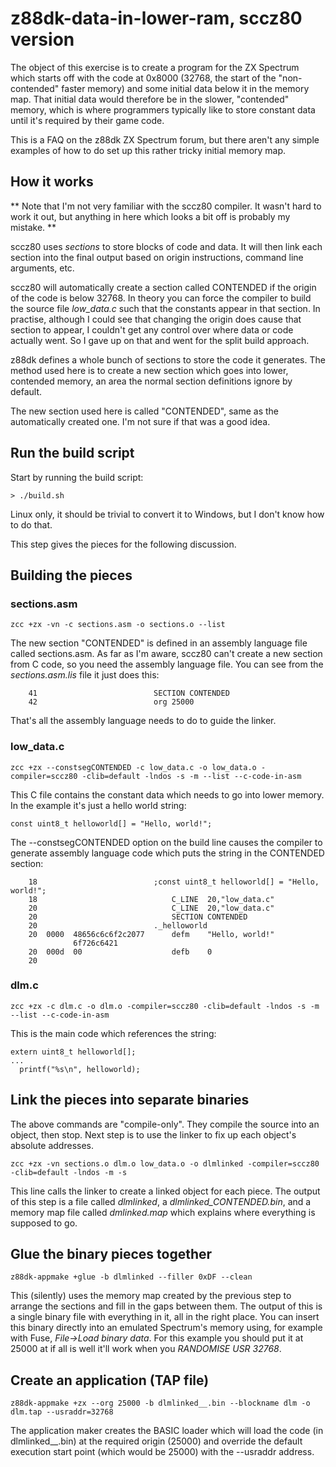 # z88dk-data-in-lower-ram, sccz80 version

The object of this exercise is to create a program for the ZX Spectrum
which starts off with the code at 0x8000 (32768, the start of the
"non-contended" faster memory) and some initial data below it in the
memory map. That initial data would therefore be in the slower,
"contended" memory, which is where programmers typically like to store
constant data until it's required by their game code.

This is a FAQ on the z88dk ZX Spectrum forum, but there aren't any
simple examples of how to do set up this rather tricky initial memory
map.

## How it works

** Note that I'm not very familiar with the sccz80 compiler. It wasn't hard
to work it out, but anything in here which looks a bit off is probably my
mistake. **

sccz80 uses _sections_ to store blocks of code and data. It will then link
each section into the final output based on origin instructions, command
line arguments, etc.

sccz80 will automatically create a section called CONTENDED if the origin
of the code is below 32768. In theory you can force the compiler to build
the source file _low_data.c_ such that the constants appear in that section.
In practise, although I could see that changing the origin does cause that section to
appear, I couldn't get any control over where data or code actually went.
So I gave up on that and went for the split build approach.

z88dk defines a whole bunch of sections to store the code it generates.
The method used here is to create a new section which goes into lower,
contended memory, an area the normal section definitions ignore by
default.

The new section used here is called "CONTENDED", same as the automatically
created one. I'm not sure if that was a good idea.

## Run the build script

Start by running the build script:

```
> ./build.sh
```

Linux only, it should be trivial to convert it to Windows, but I don't
know how to do that.

This step gives the pieces for the following discussion.

## Building the pieces

### sections.asm

```
zcc +zx -vn -c sections.asm -o sections.o --list
```

The new section "CONTENDED" is defined in an assembly language file called
sections.asm. As far as I'm aware, sccz80 can't create a new section from
C code, so you need the assembly language file. You can see from the
_sections.asm.lis_ file it just does this:

```
    41                          SECTION CONTENDED
    42                          org 25000
```

That's all the assembly language needs to do to guide the linker.

### low_data.c

```
zcc +zx --constsegCONTENDED -c low_data.c -o low_data.o -compiler=sccz80 -clib=default -lndos -s -m --list --c-code-in-asm
```

This C file contains the constant data which needs to go into lower
memory. In the example it's just a hello world string:

```
const uint8_t helloworld[] = "Hello, world!";
```

The --constsegCONTENDED option on the build line causes the compiler to
generate assembly language code which puts the string in the CONTENDED section:

```
    18                          ;const uint8_t helloworld[] = "Hello, world!";
    18                          	C_LINE	20,"low_data.c"
    20                          	C_LINE	20,"low_data.c"
    20                          	SECTION	CONTENDED
    20                          ._helloworld
    20  0000  48656c6c6f2c2077  	defm	"Hello, world!"
              6f726c6421        
    20  000d  00                	defb	0
    20                          
```

### dlm.c

```
zcc +zx -c dlm.c -o dlm.o -compiler=sccz80 -clib=default -lndos -s -m --list --c-code-in-asm
```

This is the main code which references the string:

```
extern uint8_t helloworld[];
...
  printf("%s\n", helloworld);
```

## Link the pieces into separate binaries

The above commands are "compile-only". They compile the source into an
object, then stop. Next step is to use the linker to fix up each object's
absolute addresses.

```
zcc +zx -vn sections.o dlm.o low_data.o -o dlmlinked -compiler=sccz80 -clib=default -lndos -m -s
```

This line calls the linker to create a linked object for each piece. The output
of this step is a file called _dlmlinked_, a _dlmlinked_CONTENDED.bin_, and a memory
map file called _dmlinked.map_ which explains where everything is supposed to go.

## Glue the binary pieces together

```
z88dk-appmake +glue -b dlmlinked --filler 0xDF --clean
```

This (silently) uses the memory map created by the previous step to arrange
the sections and fill in the gaps between them. The output of this is a single
binary file with everything in it, all in the right place. You can insert this
binary directly into an emulated Spectrum's memory using, for example with
Fuse, _File->Load binary data_. For this example you should put it at 25000 at
if all is well it'll work when you _RANDOMISE USR 32768_.

## Create an application (TAP file)

```
z88dk-appmake +zx --org 25000 -b dlmlinked__.bin --blockname dlm -o dlm.tap --usraddr=32768
```

The application maker creates the BASIC loader which will load the code
(in dlmlinked__.bin) at the required origin (25000) and override the default execution
start point (which would be 25000) with the --usraddr address.
